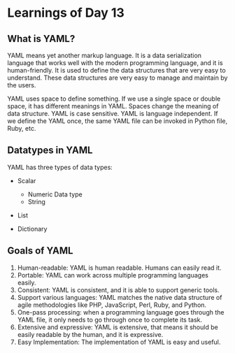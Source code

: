 # Learnings of Day 13


## What is YAML?

YAML means yet another markup language. It is a data serialization language that works well with the modern programming language, and it is human-friendly.
It is used to define the data structures that are very easy to understand. These data structures are very easy to manage and maintain by the users.


YAML uses space to define something. If we use a single space or double space, it has different meanings in YAML. Spaces change the meaning of data structure.
YAML is case sensitive.
YAML is language independent. If we define the YAML once, the same YAML file can be invoked in Python file, Ruby, etc.









## Datatypes in YAML 

YAML has three types of data types:

- Scalar
  - Numeric Data type
  - String
  
- List
- Dictionary




## Goals of YAML



1. Human-readable: YAML is human readable. Humans can easily read it.
2. Portable: YAML can work across multiple programming languages easily.
3. Consistent: YAML is consistent, and it is able to support generic tools.
4. Support various languages: YAML matches the native data structure of agile methodologies like PHP, JavaScript, Perl, Ruby, and Python.
5. One-pass processing: when a programming language goes through the YAML file, it only needs to go through once to complete its task.
6. Extensive and expressive: YAML is extensive, that means it should be easily readable by the human, and it is expressive.
7. Easy Implementation: The implementation of YAML is easy and useful.













